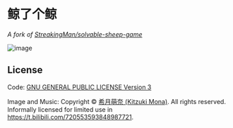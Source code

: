 # 鲸了个鲸

_A fork of [StreakingMan/solvable-sheep-game](https://github.com/StreakingMan/solvable-sheep-game)_

![image](https://user-images.githubusercontent.com/45716046/211183068-46b03687-e077-487a-a01c-c7a5c84cd582.png)

## License

Code: [GNU GENERAL PUBLIC LICENSE Version 3](LICENSE.md)

Image and Music: Copyright © [希月萌奈 (Kitzuki Mona)](https://space.bilibili.com/591892279/). All rights reserved. Informally licensed for limited use in https://t.bilibili.com/720553593848987721.
